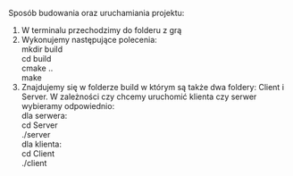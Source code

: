 Sposób budowania oraz uruchamiania projektu:
1. W terminalu przechodzimy do folderu z grą
2. Wykonujemy następujące polecenia:  <br />
    mkdir build <br />
    cd build  <br />
    cmake ..  <br />
    make  <br />
3. Znajdujemy się w folderze build w którym są także dwa foldery: Client i Server. W zależności czy chcemy uruchomić klienta czy serwer wybieramy odpowiednio: <br />
    dla serwera:  <br />
        cd Server  <br />
        ./server  <br />
    dla klienta:  <br />
        cd Client  <br />
        ./client  <br />

